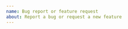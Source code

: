 ```yaml
---
name: Bug report or feature request
about: Report a bug or request a new feature
---
```


<!--

Please read the following before submitting a new issue:

Do NOT create GitHub issues if you have a question about go-smtp or about the SMTP protocol in general. Ask questions on IRC in ##emersion on Freenode.

-->
